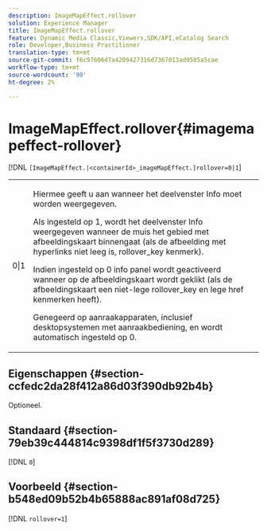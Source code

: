 ```yaml
---
description: ImageMapEffect.rollover
solution: Experience Manager
title: ImageMapEffect.rollover
feature: Dynamic Media Classic,Viewers,SDK/API,eCatalog Search
role: Developer,Business Practitioner
translation-type: tm+mt
source-git-commit: f6c97606d7a4209427316d7367013ad9585a5cae
workflow-type: tm+mt
source-wordcount: '90'
ht-degree: 2%

---
```



# ImageMapEffect.rollover{#imagemapeffect-rollover}

[!DNL `[ImageMapEffect.|<containerId>_imageMapEffect.]rollover=0|1`]

<table id="table_2671D63442B54F659C32C4A3CC61DD7C"> 
 <tbody> 
  <tr> 
   <td colname="col1"> <p><span class="codeph"> 0|1</span> </p> </td> 
   <td colname="col2"> <p>Hiermee geeft u aan wanneer het deelvenster Info moet worden weergegeven. </p> <p>Als ingesteld op <span class="codeph"> 1</span>, wordt het deelvenster Info weergegeven wanneer de muis het gebied met afbeeldingskaart binnengaat (als de afbeelding met hyperlinks niet leeg is, <span class="codeph"> rollover_key</span> kenmerk). </p> <p>Indien ingesteld op <span class="codeph"> 0</span> info panel wordt geactiveerd wanneer op de afbeeldingskaart wordt geklikt (als de afbeeldingskaart een niet-lege <span class="codeph"> rollover_key</span> en lege <span class="codeph"> href</span> kenmerken heeft). </p> <p> Genegeerd op aanraakapparaten, inclusief desktopsystemen met aanraakbediening, en wordt automatisch ingesteld op <span class="codeph"> 0</span>. </p> </td> 
  </tr> 
 </tbody> 
</table>

## Eigenschappen {#section-ccfedc2da28f412a86d03f390db92b4b}

Optioneel.

## Standaard {#section-79eb39c444814c9398df1f5f3730d289}

[!DNL `0`]

## Voorbeeld {#section-b548ed09b52b4b65888ac891af08d725}

[!DNL `rollover=1`]
